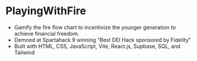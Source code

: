 # PlayingWithFire
- Gamify the fire flow chart to incentivize the younger generation to achieve financial freedom.
- Demoed at Spartahack 9 winning "Best DEI Hack sponsored by Fidelity"
- Built with HTML, CSS, JavaScript, Vite, React.js, Supbase, SQL, and Tailwind
